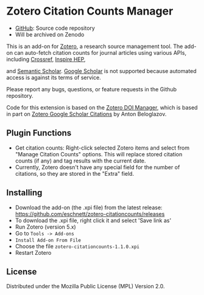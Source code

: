 # Zotero Citation Counts Manager

* [GitHub](https://github.com/eschnett/zotero-citationcounts): Source
  code repository
* Will be archived on Zenodo

This is an add-on for [Zotero](https://www.zotero.org), a research
source management tool. The add-on can auto-fetch citation counts for
journal articles using various APIs, including
[Crossref](https://www.crossref.org), [Inspire
HEP](https://inspirehep.net),
<!-- [NASA/ADS](https://ui.adsabs.harvard.edu), -->
and [Semantic
Scholar](https://www.semanticscholar.org). [Google
Scholar](https://scholar.google.com) is not supported because
automated access is against its terms of service.

Please report any bugs, questions, or feature requests in the Github
repository.

Code for this extension is based on the [Zotero DOI
 Manager](https://github.com/bwiernik/zotero-shortdoi), which is based
 in part on [Zotero Google Scholar
 Citations](https://github.com/beloglazov/zotero-scholar-citations) by
 Anton Beloglazov.

## Plugin Functions

- Get citation counts: Right-click selected Zotero items and select from "Manage Citation Counts" options.
  This will replace stored citation counts (if any) and tag results with the current date.
- Currently, Zotero doesn't have any special field for the number of citations, so they are stored in the "Extra" field.

## Installing

- Download the add-on (the .xpi file) from the latest release: https://github.com/eschnett/zotero-citationcounts/releases
- To download the .xpi file, right click it and select 'Save link as' 
- Run Zotero (version 5.x)
- Go to `Tools -> Add-ons`
- `Install Add-on From File`
- Choose the file `zotero-citationcounts-1.1.0.xpi`
- Restart Zotero

## License

Distributed under the Mozilla Public License (MPL) Version 2.0.
